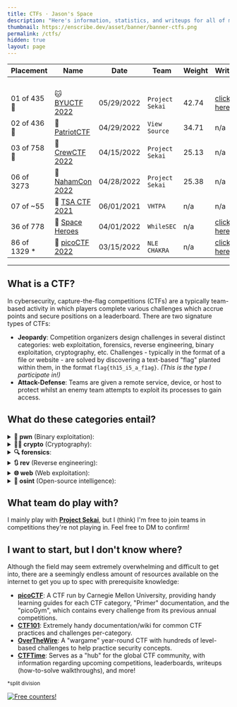 ```yaml
---
title: CTFs · Jason's Space
description: "Here's information, statistics, and writeups for all of my previous cybersecurity Capture the Flag (CTF) competitions."
thumbnail: https://enscribe.dev/asset/banner/banner-ctfs.png
permalink: /ctfs/
hidden: true
layout: page
---
```


| Placement    | Name                             | Date       | Team            | Weight | Writeups                               | CTFtime                                       |
|--------------|----------------------------------|------------|-----------------|--------|----------------------------------------|-----------------------------------------------|
|              |                                  |            |                 |        | ⠀                                      | ⠀                                             |
| 01 of 435 🥇 | 🐱 [BYUCTF 2022](/ctfs/byu/)     | 05/29/2022 | `Project Sekai` | 42.74  | [click here!](/categories/ctfs/byu/)   | [click here!](https://ctftime.org/event/1588) |
| 02 of 436 🥈 | 🦅 [PatriotCTF](/ctfs/patriot/)  | 04/29/2022 | `View Source`   | 34.71  | n/a                                    | [click here!](https://ctftime.org/event/1616) |
| 03 of 758 🥉 | 👥 [CrewCTF 2022](/ctfs/crew/)   | 04/15/2022 | `Project Sekai` | 25.13  | n/a                                    | [click here!](https://ctftime.org/event/1568) |
| 06 of 3273   | 🏴 [NahamCon 2022](/ctfs/naham/) | 04/28/2022 | `Project Sekai` | 25.38  | n/a                                    | [click here!](https://ctftime.org/event/1630) |
| 07 of ~55    | 💾 [TSA CTF 2021](/ctfs/tsa21/)  | 06/01/2021 | `VHTPA`         | n/a    | n/a                                    | n/a                                           |
| 36 of 778    | 🌌 [Space Heroes](/ctfs/shctf/)  | 04/01/2022 | `WhileSEC`      | n/a    | [click here!](/categories/ctfs/shctf)  | [click here!](https://ctftime.org/event/1557) |
| 86 of 1329 * | 🚩 [picoCTF 2022](/ctfs/pico22/) | 03/15/2022 | `NLE CHAKRA`    | n/a    | [click here!](/categories/ctfs/pico22) | [click here!](https://ctftime.org/event/1569) |

---

## What is a CTF?

In cybersecurity, capture-the-flag competitions (CTFs) are a typically team-based activity in which players complete various challenges which accrue points and secure positions on a leaderboard. There are two signature types of CTFs:

- **Jeopardy**: Competition organizers design challenges in several distinct categories: web exploitation, forensics, reverse engineering, binary exploitation, cryptography, etc. Challenges - typically in the format of a file or website - are solved by discovering a text-based "flag" planted within them, in the format `flag{th15_i5_a_f1ag}`. *(This is the type I participate in!)*
- **Attack-Defense**: Teams are given a remote service, device, or host to protect whilst an enemy team attempts to exploit its processes to gain access.

## What do these categories entail?

<div class="no-highlight" style="margin-top:1rem">
<details><summary><b>🔨 pwn</b> (Binary exploitation):</summary><br>These challenges involve exploiting Linux executables hosted on servers to obtain flags, often through deprecated/vulnerable C-language functions that the program uses. Requires an understanding of assembly code, the stack data structure, and exploit-writing (via Python and <a href="https://docs.pwntools.com/en/stable/">pwntools</a>).<br><br></details>
<details><summary><b>👩‍💻 crypto</b> (Cryptography):</summary><br>These challenges consist of identifying and decoding provided ciphertexts, often in both old/obscure encryption methods (i.e. Vigenere, Pigpen, Caesar) and more contemporary ones (<a href="https://en.wikipedia.org/wiki/RSA_(cryptosystem">RSA</a>), <a href="https://en.wikipedia.org/wiki/Diffie%E2%80%93Hellman_key_exchange">Diffie-Hellman</a>, and <a href="https://en.wikipedia.org/wiki/XOR_cipher">XOR</a> cryptosystems).<br><br></details>
<details><summary><b>🔍 forensics</b>:</summary><br>These challenges involve analysis of files — often <a href="https://www.solarwinds.com/resources/it-glossary/pcap">packet captures</a>, steganography, OS captures/images/memory dumps, or audio snippets. Files can occasionally be partially/fully corrupt, or obfuscated in an seemingly unrecoverable manner.<br><br></details>
<details><summary><b>🔃 rev</b> (Reverse engineering):</summary><br>These challenges involve attempting to reverse engineer a compiled program to identify and exploit its vulnerabilities. Similar to &quot;pwn&quot;, this category requires knowledge of the C programming language, assembly code, and various open-source software to analyze/decompile the provided executables (i.e. <a href="https://ghidra-sre.org/">Ghidra</a>, <a href="https://binary.ninja/">Binary Ninja</a>, <a href="https://hex-rays.com/ida-free/">IDA</a>)<br><br></details>
<details><summary><b>🌐 web</b> (Web exploitation):</summary><br>These challenges involve finding secrets and/or exploiting vulnerabilities in a website/web application. This can range from basic SQL/command injection to crazy Chrome 0-days.<br><br></details>
<details><summary><b>🧠 osint</b> (Open-source intelligence):</summary><br>These challenges often utilizing the internet's resources against small snippets of information (i.e. pictures, social media, screenshots, email) to gain sensitive information about the topic. There is a small subset of this category dubbed "GEOSINT", where geographic coordinates must be acquired from metadata-stripped images.<br></details>
</div>

## What team do play with?

I mainly play with **[Project Sekai](https://sekai.team/)**, but I (think) I'm free to join teams in competitions they're not playing in. Feel free to DM to confirm!

## I want to start, but I don't know where?

Although the field may seem extremely overwhelming and difficult to get into, there are a seemingly endless amount of resources available on the internet to get you up to spec with prerequisite knowledge:

- **[picoCTF](https://picoctf.org/resources)**: A CTF run by Carnegie Mellon University, providing handy learning guides for each CTF category, "Primer" documentation, and the "picoGym", which contains every challenge from its previous annual competitions.
- **[CTF101](https://ctf101.org/)**: Extremely handy documentation/wiki for common CTF practices and challenges per-category.
- **[OverTheWire](https://overthewire.org/wargames/)**: A "wargame" year-round CTF with hundreds of level-based challenges to help practice security concepts.
- **[CTFTime](https://ctftime.org/)**: Serves as a "hub" for the global CTF community, with information regarding upcoming competitions, leaderboards, writeups (how-to-solve walkthroughs), and more!

<sub>*split division</sub>

<a href="https://info.flagcounter.com/8Xkk"><img src="https://s01.flagcounter.com/count2/8Xkk/bg_212326/txt_C9CACC/border_C9CACC/columns_3/maxflags_12/viewers_3/labels_0/pageviews_1/flags_1/percent_0/" alt="Free counters!" border="0"></a>
